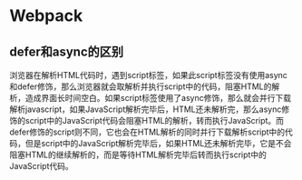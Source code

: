 # Webpack

## defer和async的区别
浏览器在解析HTML代码时，遇到script标签，如果此script标签没有使用async和defer修饰，那么浏览器就会取解析并执行script中的代码，阻塞HTML的解析，造成界面长时间空白。如果script标签使用了async修饰，那么就会并行下载解析javascript，如果JavaScript解析完毕后，HTML还未解析完，那么async修饰的script中的JavaScript代码会阻塞HTML的解析，转而执行JavaScript。而defer修饰的script则不同，它也会在HTML解析的同时并行下载解析script中的代码，但是script中的JavaScript解析完毕后，如果HTML还未解析完毕，它是不会阻塞HTML的继续解析的，而是等待HTML解析完毕后转而执行script中的JavaScript代码。

